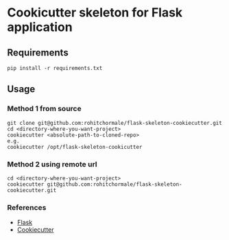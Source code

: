 # Cookicutter skeleton for Flask application

## Requirements

    pip install -r requirements.txt


## Usage

### Method 1 from source

    git clone git@github.com:rohitchormale/flask-skeleton-cookiecutter.git
    cd <directory-where-you-want-project>
    cookiecutter <absolute-path-to-cloned-repo>
    e.g.
    cookiecutter /opt/flask-skeleton-cookicutter


### Method 2 using remote url

    cd <directory-where-you-want-project>
    cookiecutter git@github.com:rohitchormale/flask-skeleton-cookiecutter.git


### References

- [Flask](http://flask.pocoo.org)
- [Cookiecutter](https://cookiecutter.readthedocs.io/en/latest/)